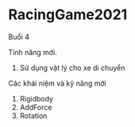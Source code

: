 # RacingGame2021

Buổi 4

Tính năng mới.
1. Sử dụng vật lý cho xe di chuyển

Các khái niệm và kỹ năng mới
1. Rigidbody
2. AddForce
3. Rotation